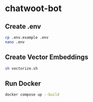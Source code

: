 # chatwoot-bot

## Create .env
```sh
cp .env.example .env
nano .env
```

## Create Vector Embeddings
```sh
sh vectorize.sh
```

## Run Docker
```sh
docker compose up --build
```